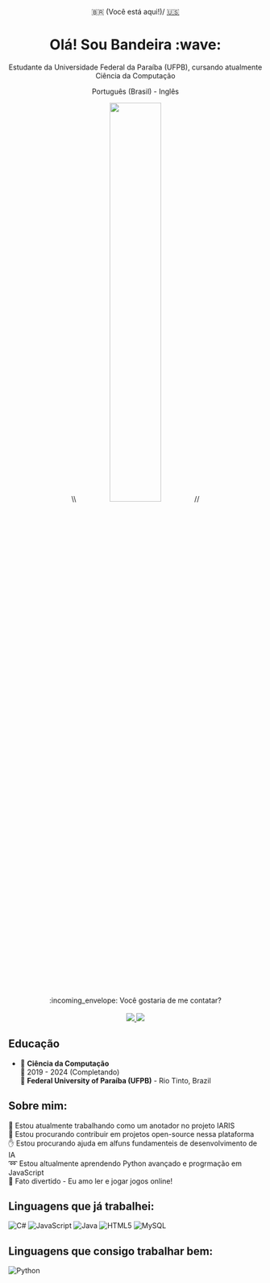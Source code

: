 <p align="center">
  🇧🇷 (Você está aqui!)/ <a href="https://github.com/Manacae/Manacae/blob/main/README.md">🇺🇸</a>
</p>

<h1 align="center">Olá! Sou Bandeira :wave: </h1>

<p align="center">
Estudante da Universidade Federal da Paraíba (UFPB), cursando atualmente Ciência da Computação
</p>

<p align="center">
  Português (Brasil) - Inglês
</p>

<p align="center">
 \\ <img style="width: 45%;" src="https://github-readme-stats.vercel.app/api/top-langs/?username=Manacae&theme=radical&layout=compact"/> //
</p>

<p align="center">
:incoming_envelope: Você gostaria de me contatar? <br/><br/>
 <a href="mailto:amandab.campelo15@gmail.com?">
  <img src="https://img.shields.io/badge/gmail-%23DD0031.svg?&style=for-the-badge&logo=gmail&logoColor=white"/>
 </a>
  <a href="https://www.linkedin.com/in/amanda-bandeira-7919a228b/">
    <img src="https://img.shields.io/badge/linkedin-%230077B5.svg?&style=for-the-badge&logo=linkedin&logoColor=white" />
  </a>
</p>

## Educação

- :page_facing_up: **Ciência da Computação**\
:date: 2019 - 2024 (Completando)\
:school: **Federal University of Paraíba (UFPB)** - Rio Tinto, Brazil

## Sobre mim:
:key: Estou atualmente trabalhando como um anotador no projeto IARIS<br>:open_hands: Estou procurando contribuir em projetos open-source nessa plataforma<br>:hand: Estou procurando ajuda em alfuns fundamenteis de desenvolvimento de IA<br>:loop: Estou altualmente aprendendo Python avançado e progrmação em JavaScript<br>:high_brightness: Fato divertido - Eu amo ler e jogar jogos online!

## Linguagens que já trabalhei:
![C#](https://img.shields.io/badge/c%23-%23239120.svg?style=for-the-badge&logo=csharp&logoColor=white) ![JavaScript](https://img.shields.io/badge/javascript-%23323330.svg?style=for-the-badge&logo=javascript&logoColor=%23F7DF1E) ![Java](https://img.shields.io/badge/java-%23ED8B00.svg?style=for-the-badge&logo=openjdk&logoColor=white) ![HTML5](https://img.shields.io/badge/html5-%23E34F26.svg?style=for-the-badge&logo=html5&logoColor=white) ![MySQL](https://img.shields.io/badge/mysql-%2300000f.svg?style=for-the-badge&logo=mysql&logoColor=white)

## Linguagens que consigo trabalhar bem:
![Python](https://img.shields.io/badge/python-3670A0?style=for-the-badge&logo=python&logoColor=ffdd54)

<!-- Created with help of GPRM ( https://gprm.itsvg.in ), and alexandresanlim Badges4-README.md-Profile repository, as well as my inspiration  -->
